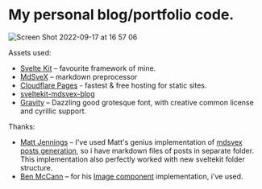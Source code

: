 # My personal blog/portfolio code.

![Screen Shot 2022-09-17 at 16 57 06](https://user-images.githubusercontent.com/37719998/190861342-4dae8c47-e9e4-4787-b5d1-079561b72d04.png)

Assets used:

- [Svelte Kit](https://kit.svelte.dev/) – favourite framework of mine.
- [MdSveX](https://github.com/pngwn/MDsveX) – markdown preprocessor
- [Cloudflare Pages](https://pages.cloudflare.com/) - fastest & free hosting for static sites.
- [sveltekit-mdsvex-blog](https://github.com/mvasigh/sveltekit-mdsvex-blog)
- [Gravity](https://www.behance.net/gallery/3407691/Gravity-New-free-font-experiment) – Dazzling good grotesque font, with creative common license and cyrillic support.

Thanks:

- [Matt Jennings](https://mattjennings.io/) – I've used Matt's genius implementation of [mdsvex posts generation](https://github.com/mattjennings/mattjennings.io), so i have markdown files of posts in separate folder. This implementation also perfectly worked with new sveltekit folder structure.
- [Ben McCann](http://www.benmccann.com/) – for his [Image component](https://github.com/sveltejs/kit/issues/241#issuecomment-1274046866) implementation, i've used.
